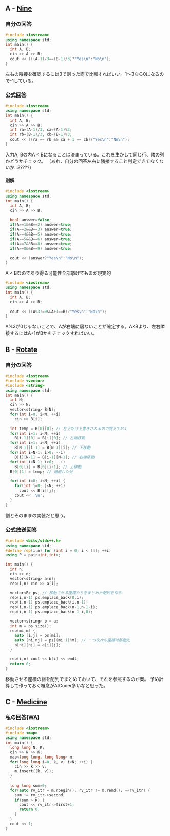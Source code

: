## A - [Nine](https://atcoder.jp/contests/abc309/tasks/abc309_a)

### 自分の回答
```C++
#include <iostream>
using namespace std;
int main() {
  int A, B;
  cin >> A >> B;
  cout << (((A-1)/3==(B-1)/3)?"Yes\n":"No\n");
}
```
左右の隣接を確認するには3で割った商で比較すればいい。1～3なら0になるので-1している。

### 公式回答
```C++
#include <iostream>
using namespace std;
int main() {
  int A, B;
  cin >> A >> B;
  int ra=(A-1)/3, ca=(A-1)%3;
  int rb=(B-1)/3, cb=(B-1)%3;
  cout << ((ra == rb && ca + 1 == cb)?"Yes\n":"No\n");
}
```
入力A, Bの内A < Bになることは決まっている。これを生かして同じ行、隣の列かどうかチェック。
（あれ、自分の回答左右に隣接すること判定できてなくないか...?????）

#### 別解
```C++
#include <iostream>
using namespace std;
int main() {
  int A, B;
  cin >> A >> B;
  
  bool answer=false;
  if(A==1&&B==2) answer=true;
  if(A==2&&B==3) answer=true;
  if(A==4&&B==5) answer=true;
  if(A==5&&B==6) answer=true;
  if(A==7&&B==8) answer=true;
  if(A==8&&B==9) answer=true;

  cout << (answer?"Yes\n":"No\n");
}
```
A < Bなのであり得る可能性全部挙げてもまだ現実的
```C++
#include <iostream>
using namespace std;
int main() {
  int A, B;
  cin >> A >> B;
  
  cout << ((A%3!=0&&A+1==B)?"Yes\n":"No\n");
}
```
A%3が0じゃないことで、Aが右端に居ないことが確定する。A<Bより、左右隣接するにはA+1がBかをチェックすればいい。

## B - [Rotate](https://atcoder.jp/contests/abc309/tasks/abc309_b)

### 自分の回答
```C++
#include <iostream>
#include <vector>
#include <string>
using namespace std;
int main() {
  int N;
  cin >> N;
  vector<string> B(N);
  for(int i=0; i<N; ++i)
    cin >> B[i];
  
  int temp = B[0][0]; // 左上だけ上書きされるので覚えておく
  for(int i=1; i<N; ++i)
    B[i-1][0] = B[i][0]; // 左端移動
  for(int i=1; i<N; ++i)
    B[N-1][i-1] = B[N-1][i]; // 下移動
  for(int i=N-1; i>0; --i)
    B[i][N-1] = B[i-1][N-1]; // 右端移動
  for(int i=N-1; i>0; --i)
    B[0][i] = B[0][i-1]; // 上移動
  B[0][1] = temp; // 退避した分
  
  for(int i=0; i<N; ++i) {
    for(int j=0; j<N; ++j)
      cout << B[i][j];
    cout << '\n';
  }
}
```
割とそのままの実装だと思う。

### 公式放送回答
```C++
#include <bits/stdc++.h>
using namespace std;
#define rep(i,n) for (int i = 0; i < (n); ++i)
using P = pair<int,int>;

int main() {
  int n;
  cin >> n;
  vector<string> a(n);
  rep(i,n) cin >> a[i];

  vector<P> ps; // 移動させる座標たちをまとめた配列を作る
  rep(i,n-1) ps.emplace_back(0,i);
  rep(i,n-1) ps.emplace_back(i,n-1);
  rep(i,n-1) ps.emplace_back(n-1,n-1-i);
  rep(i,n-1) ps.emplace_back(n-1-i,0);

  vector<string> b = a; 
  int m = ps.size();
  rep(mi,m) {
    auto [i,j] = ps[mi];
    auto [ni,nj] = ps[(mi+1)%m]; // 一つ次次の座標は移動先
    b[ni][nj] = a[i][j];
  }

  rep(i,n) cout << b[i] << endl;
  return 0;
}
```
移動させる座標の組を配列でまとめておいて、それを参照するのが楽。
予め計算して作っておく概念がAtCoder多いなと思った。

## C - [Medicine](https://atcoder.jp/contests/abc309/tasks/abc309_c)

### 私の回答(WA)
```C++
#include <iostream>
#include <map>
using namespace std;
int main() {
  long long N, K;
  cin >> N >> K;
  map<long long, long long> m;
  for(long long i=0, k, v; i<N; ++i) {
    cin >> k >> v;
    m.insert({k, v});
  }
  
  long long sum=0;
  for(auto rv_itr = m.rbegin(); rv_itr != m.rend(); ++rv_itr) {
    sum += rv_itr->second;
    if(sum > K) {
      cout << rv_itr->first+1;
      return 0;
    }
  }
  cout << 1;
}
```